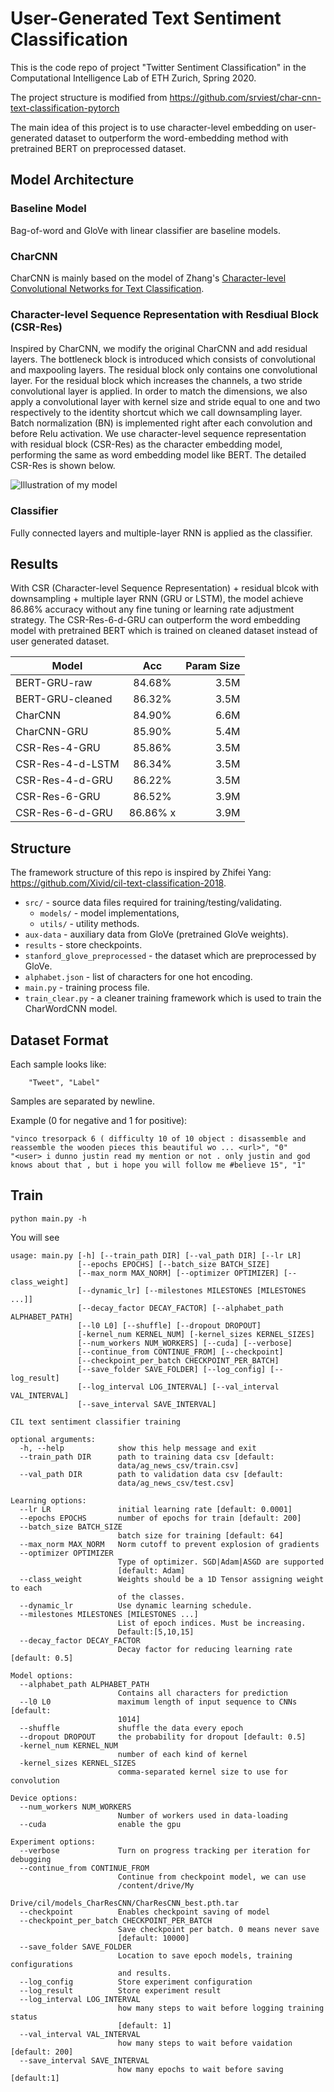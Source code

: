 # User-Generated Text Sentiment Classification
This is the code repo of project "Twitter Sentiment Classification" in the Computational Intelligence Lab of ETH Zurich, 
Spring 2020. 

The project structure is modified from https://github.com/srviest/char-cnn-text-classification-pytorch

The main idea of this project is to use character-level embedding on user-generated dataset to outperform the 
word-embedding method with pretrained BERT on preprocessed dataset.

## Model Architecture

### Baseline Model
Bag-of-word and GloVe with linear classifier are baseline models.

### CharCNN
CharCNN is mainly based on the model of Zhang's [Character-level Convolutional Networks for Text Classification](https://arxiv.org/abs/1509.01626).

### Character-level Sequence Representation with Resdiual Block (CSR-Res)
Inspired by CharCNN, we modify the original CharCNN and add residual layers. The bottleneck block is introduced which consists of
convolutional and maxpooling layers. The residual block only contains one convolutional layer. For the residual block which increases the channels,
a two stride convolutional layer is applied. In order to match the dimensions, we also apply a convolutional layer with 
kernel size and stride equal to one and two respectively to the identity shortcut which we call downsampling layer. Batch
normalization (BN) is implemented right after each convolution and before Relu activation. We use character-level sequence 
representation with residual block (CSR-Res) as the character embedding model, performing the same as word embedding model like BERT.
The detailed CSR-Res is shown below.


![Illustration of my model](https://github.com/xcvil/User-Generated-Context-Classification/blob/master/model.png)

### Classifier
Fully connected layers and multiple-layer RNN is applied as the classifier.


## Results

With CSR (Character-level Sequence Representation) + residual blcok with downsampling + multiple layer RNN (GRU or LSTM), 
the model achieve 86.86% accuracy without any fine tuning or learning rate adjustment strategy. The CSR-Res-6-d-GRU can 
outperform the word embedding model with pretrained BERT which is trained on cleaned dataset instead of user generated dataset.  

| Model            | Acc           | Param Size  |
| ---------------- |:-------------:| -----------:|
| BERT-GRU-raw     | 84.68%        | 3.5M        |
| BERT-GRU-cleaned | 86.32%        | 3.5M        |
| CharCNN          | 84.90%        | 6.6M        |
| CharCNN-GRU      | 85.90%        | 5.4M        |
| CSR-Res-4-GRU    | 85.86%        | 3.5M        |
| CSR-Res-4-d-LSTM | 86.34%        | 3.5M        |
| CSR-Res-4-d-GRU  | 86.22%        | 3.5M        |
| CSR-Res-6-GRU    | 86.52%        | 3.9M        | 
| CSR-Res-6-d-GRU  | 86.86% x      | 3.9M        |



## Structure
The framework  structure of this repo is inspired by Zhifei Yang: https://github.com/Xivid/cil-text-classification-2018.

* `src/` - source data files required for training/testing/validating.
    * `models/` - model implementations,
    * `utils/` - utility methods.
* `aux-data` - auxiliary data from GloVe (pretrained GloVe weights).
* `results` - store checkpoints.
* `stanford_glove_preprocessed` - the dataset which are preprocessed by GloVe.
* `alphabet.json` - list of characters for one hot encoding.
* `main.py` - training process file.  
* `train_clear.py` - a cleaner training framework which is used to train the CharWordCNN model.  





















## Dataset Format
Each sample looks like:
        
        "Tweet", "Label"
        
Samples are separated by newline.

Example (0 for negative and 1 for positive):
    
    "vinco tresorpack 6 ( difficulty 10 of 10 object : disassemble and reassemble the wooden pieces this beautiful wo ... <url>", "0"
    "<user> i dunno justin read my mention or not . only justin and god knows about that , but i hope you will follow me #believe 15", "1"

## Train
```shell script
python main.py -h
```
You will see
```shell script
usage: main.py [-h] [--train_path DIR] [--val_path DIR] [--lr LR]
               [--epochs EPOCHS] [--batch_size BATCH_SIZE]
               [--max_norm MAX_NORM] [--optimizer OPTIMIZER] [--class_weight]
               [--dynamic_lr] [--milestones MILESTONES [MILESTONES ...]]
               [--decay_factor DECAY_FACTOR] [--alphabet_path ALPHABET_PATH]
               [--l0 L0] [--shuffle] [--dropout DROPOUT]
               [-kernel_num KERNEL_NUM] [-kernel_sizes KERNEL_SIZES]
               [--num_workers NUM_WORKERS] [--cuda] [--verbose]
               [--continue_from CONTINUE_FROM] [--checkpoint]
               [--checkpoint_per_batch CHECKPOINT_PER_BATCH]
               [--save_folder SAVE_FOLDER] [--log_config] [--log_result]
               [--log_interval LOG_INTERVAL] [--val_interval VAL_INTERVAL]
               [--save_interval SAVE_INTERVAL]

CIL text sentiment classifier training

optional arguments:
  -h, --help            show this help message and exit
  --train_path DIR      path to training data csv [default:
                        data/ag_news_csv/train.csv]
  --val_path DIR        path to validation data csv [default:
                        data/ag_news_csv/test.csv]

Learning options:
  --lr LR               initial learning rate [default: 0.0001]
  --epochs EPOCHS       number of epochs for train [default: 200]
  --batch_size BATCH_SIZE
                        batch size for training [default: 64]
  --max_norm MAX_NORM   Norm cutoff to prevent explosion of gradients
  --optimizer OPTIMIZER
                        Type of optimizer. SGD|Adam|ASGD are supported
                        [default: Adam]
  --class_weight        Weights should be a 1D Tensor assigning weight to each
                        of the classes.
  --dynamic_lr          Use dynamic learning schedule.
  --milestones MILESTONES [MILESTONES ...]
                        List of epoch indices. Must be increasing.
                        Default:[5,10,15]
  --decay_factor DECAY_FACTOR
                        Decay factor for reducing learning rate [default: 0.5]

Model options:
  --alphabet_path ALPHABET_PATH
                        Contains all characters for prediction
  --l0 L0               maximum length of input sequence to CNNs [default:
                        1014]
  --shuffle             shuffle the data every epoch
  --dropout DROPOUT     the probability for dropout [default: 0.5]
  -kernel_num KERNEL_NUM
                        number of each kind of kernel
  -kernel_sizes KERNEL_SIZES
                        comma-separated kernel size to use for convolution

Device options:
  --num_workers NUM_WORKERS
                        Number of workers used in data-loading
  --cuda                enable the gpu

Experiment options:
  --verbose             Turn on progress tracking per iteration for debugging
  --continue_from CONTINUE_FROM
                        Continue from checkpoint model, we can use
                        /content/drive/My
                        Drive/cil/models_CharResCNN/CharResCNN_best.pth.tar
  --checkpoint          Enables checkpoint saving of model
  --checkpoint_per_batch CHECKPOINT_PER_BATCH
                        Save checkpoint per batch. 0 means never save
                        [default: 10000]
  --save_folder SAVE_FOLDER
                        Location to save epoch models, training configurations
                        and results.
  --log_config          Store experiment configuration
  --log_result          Store experiment result
  --log_interval LOG_INTERVAL
                        how many steps to wait before logging training status
                        [default: 1]
  --val_interval VAL_INTERVAL
                        how many steps to wait before vaidation [default: 200]
  --save_interval SAVE_INTERVAL
                        how many epochs to wait before saving [default:1]
```
